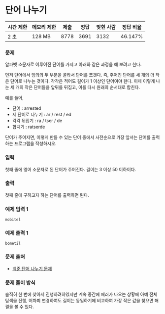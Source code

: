 # 단어 나누기
 
|시간 제한|	메모리 제한|	제출|	정답|	맞힌 사람|	정답 비율|
|----|--------|-----|-----|-----|--------|
|2 초|	128 MB|	8778|	3691|	3132|	46.147%|

### 문제

알파벳 소문자로 이루어진 단어를 가지고 아래와 같은 과정을 해 보려고 한다.

먼저 단어에서 임의의 두 부분을 골라서 단어를 쪼갠다. 즉, 주어진 단어를 세 개의 더 작은 단어로 나누는 것이다. 각각은 적어도 길이가 1 이상인 단어여야 한다. 이제 이렇게 나눈 세 개의 작은 단어들을 앞뒤를 뒤집고, 이를 다시 원래의 순서대로 합친다.

예를 들어,

- 단어 : arrested
- 세 단어로 나누기 : ar / rest / ed
- 각각 뒤집기 : ra / tser / de
- 합치기 : ratserde

단어가 주어지면, 이렇게 만들 수 있는 단어 중에서 사전순으로 가장 앞서는 단어를 출력하는 프로그램을 작성하시오.

### 입력

첫째 줄에 영어 소문자로 된 단어가 주어진다. 길이는 3 이상 50 이하이다.

### 출력

첫째 줄에 구하고자 하는 단어를 출력하면 된다.

### 예제 입력 1 

```
mobitel
```

### 예제 출력 1 

```
bometil
```

### 문제 출처

- [백준 단어 나누기 문제](https://www.acmicpc.net/problem/1251)

### 문제 풀이 방식

솔직히 한 번에 찾아서 진행하려하였지만 계속 중간에 에러가 나오는 상황에 아예 전체 탐색을 진행, 어차피 변경하여도 길이는 동일하기에 비교하여 가장 작은 값을 찾으면 해결을 볼 수 있다.

